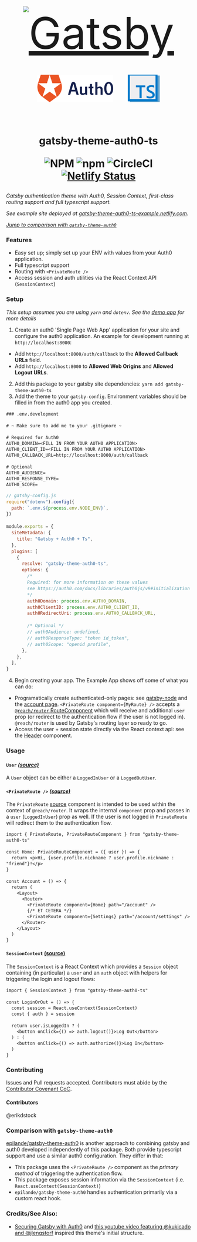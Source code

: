 <div style="padding:20px;font-size:120px;color:#5190c9" align="center">
  <a style='font-size:120px' href="https://www.gatsbyjs.org">
    <img alt="Gatsby" src="https://www.gatsbyjs.org/monogram.svg" height="80" /></img></a>
  <a style='font-size:120px' href="https://www.auth0.com">
    <img height="75"  alt="auth0" src="./example/src/images/auth0-logo-whitebg.png" /></img></a>
  <a style='font-size:120px' href="https://www.typescriptlang.org">
    <img height="75"  alt="auth0" src="./example/src/images/ts.png" /></img>
  </a>
</div>
<h1 align="center">
  gatsby-theme-auth0-ts

![NPM](https://img.shields.io/npm/l/gatsby-theme-auth0-ts)
![npm](https://img.shields.io/npm/v/gatsby-theme-auth0-ts)
![CircleCI](https://img.shields.io/circleci/build/github/erikdstock/gatsby-theme-auth0-ts/master)
[![Netlify Status](https://api.netlify.com/api/v1/badges/86f1f840-1a9c-4994-be3e-6c9341cf6d9a/deploy-status)](https://app.netlify.com/sites/gatsby-theme-auth0-ts-example/deploys)

</h1>

_Gatsby authentication theme with Auth0, Session Context, first-class routing support and full typescript support._

_See example site deployed at [gatsby-theme-auth0-ts-example.netlify.com](https://gatsby-theme-auth0-ts-example.netlify.com)._

_[Jump to comparison with `gatsby-theme-auth0`](#comparison-with-gatsby-theme-auth0)_

### Features

- Easy set up; simply set up your ENV with values from your Auth0 application.
- Full typescript support
- Routing with `<PrivateRoute />`
- Access session and auth utilities via the React Context API (`SessionContext`)

### Setup

_This setup assumes you are using `yarn` and `dotenv`. See the [demo app](./example) for more details_

1. Create an auth0 'Single Page Web App' application for your site and configure the auth0 application. An example for development running at `http://localhost:8000`:

- Add `http://localhost:8000/auth/callback` to the **Allowed Callback URLs** field.
- Add `http://localhost:8000` to **Allowed Web Origins** and **Allowed Logout URLs**.

2. Add this package to your gatsby site dependencies: `yarn add gatsby-theme-auth0-ts`
3. Add the theme to your `gatsby-config`. Environment variables should be filled in from the auth0 app you created.

```
### .env.development

# ~ Make sure to add me to your .gitignore ~

# Required for Auth0
AUTH0_DOMAIN=<FILL IN FROM YOUR AUTH0 APPLICATION>
AUTH0_CLIENT_ID=<FILL IN FROM YOUR AUTH0 APPLICATION>
AUTH0_CALLBACK_URL=http://localhost:8000/auth/callback

# Optional
AUTH0_AUDIENCE=
AUTH0_RESPONSE_TYPE=
AUTH0_SCOPE=
```

```js
// gatsby-config.js
require("dotenv").config({
  path: `.env.${process.env.NODE_ENV}`,
})

module.exports = {
  siteMetadata: {
    title: "Gatsby + Auth0 + Ts",
  },
  plugins: [
    {
      resolve: "gatsby-theme-auth0-ts",
      options: {
        /*
        Required: for more information on these values
        see https://auth0.com/docs/libraries/auth0js/v9#initialization
        */
        auth0Domain: process.env.AUTH0_DOMAIN,
        auth0ClientID: process.env.AUTH0_CLIENT_ID,
        auth0RedirectUri: process.env.AUTH0_CALLBACK_URL,

        /* Optional */
        // auth0Audience: undefined,
        // auth0ResponseType: "token id_token",
        // auth0Scope: "openid profile",
      },
    },
  ],
}
```

4. Begin creating your app. The Example App shows off some of what you can do:

- Programatically create authenticated-only pages: see [gatsby-node](./example/gatsby-node.js) and the [account page](./example/src/pages/account.tsx). `<PrivateRoute component={MyRoute} />` accepts a [`@reach/router` RouteComponent](https://reach.tech/router/api/RouteComponent) which will receive and additional `user` prop (or redirect to the authentication flow if the user is not logged in). `@reach/router` is used by Gatsby's routing layer so ready to go.
- Access the user + session state directly via the React context api: see the [Header](./example/src/components/header.tsx) component.

### Usage

#### `User` _[(source)](src/auth/user.ts)_

A `User` object can be either a `LoggedInUser` or a `LoggedOutUser`.

#### `<PrivateRoute />` _[(source)](src/components/PrivateRoute.tsx)_

The `PrivateRoute` [source](src/components/PrivateRoute.tsx) component is intended to be used within the context of `@reach/router`. It wraps the internal `component` prop and passes in a `user` (`LoggedInUser`) prop as well. If the user is not logged in `PrivateRoute` will redirect them to the authentication flow.

```tsx
import { PrivateRoute, PrivateRouteComponent } from "gatsby-theme-auth0-ts"

const Home: PrivateRouteComponent = ({ user }) => {
  return <p>Hi, {user.profile.nickname ? user.profile.nickname : "friend"}!</p>
}

const Account = () => {
  return (
    <Layout>
      <Router>
        <PrivateRoute component={Home} path="/account" />
        {/* ET CETERA */}
        <PrivateRoute component={Settings} path="/account/settings" />
      </Router>
    </Layout>
  )
}
```

#### `SessionContext` [(source)](src/components/SessionProvider.tsx)

The `SessionContext` is a React Context which provides a `Session` object containing (in particular) a `user` and an `auth` object with helpers for triggering the login and logout flows:

```tsx
import { SessionContext } from "gatsby-theme-auth0-ts"

const LoginOrOut = () => {
  const session = React.useContext(SessionContext)
  const { auth } = session

  return user.isLoggedIn ? (
    <button onClick={() => auth.logout()}>Log Out</button>
  ) : (
    <button onClick={() => auth.authorize()}>Log In</button>
  )
}
```

### Contributing

Issues and Pull requests accepted. Contributors must abide by the [Contributor Covenant CoC](./code-of-conduct.md).

#### Contributors

@erikdstock

### Comparison with `gatsby-theme-auth0`

[epilande/gatsby-theme-auth0](https://github.com/epilande/gatsby-theme-auth0) is another approach to combining gatsby and auth0 developed independently of this package. Both provide typescript support and use a similar auth0 configuration. They differ in that:

- This package uses the `<PrivateRoute />` component as the _primary method_ of triggering the authentication flow.
- This package exposes session information via the `SessionContext` (i.e. `React.useContext(SessionContext)`)
- `epilande/gatsby-theme-auth0` handles authentication primarily via a custom react hook.

### Credits/See Also:

- [Securing Gatsby with Auth0](https://auth0.com/blog/securing-gatsby-with-auth0/) and [this youtube video featuring @kukicado and @jlengstorf](https://www.youtube.com/watch?v=j-vuF2PYHmU) inspired this theme's initial structure.
